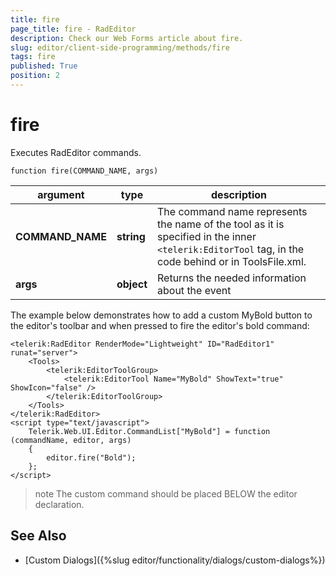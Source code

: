 ```yaml
---
title: fire
page_title: fire - RadEditor
description: Check our Web Forms article about fire.
slug: editor/client-side-programming/methods/fire
tags: fire
published: True
position: 2
---
```


# fire

Executes RadEditor commands.

`function fire(COMMAND_NAME, args)`

|  argument  | type | description |
| ------ | ------ | ------ |
| **COMMAND_NAME** | **string** |The command name represents the name of the tool as it is specified in the inner `<telerik:EditorTool` tag, in the code behind or in ToolsFile.xml.|
| **args** | **object** |Returns the needed information about the event|

The example below demonstrates how to add a custom MyBold button to the editor's toolbar and when pressed to fire the editor's bold command:

````ASP.NET
<telerik:RadEditor RenderMode="Lightweight" ID="RadEditor1" runat="server">
	<Tools>
		<telerik:EditorToolGroup>
			<telerik:EditorTool Name="MyBold" ShowText="true" ShowIcon="false" />
		</telerik:EditorToolGroup>
	</Tools>
</telerik:RadEditor>
<script type="text/javascript">
	Telerik.Web.UI.Editor.CommandList["MyBold"] = function (commandName, editor, args)
	{
		editor.fire("Bold");
	};
</script>
````



>note The custom command should be placed BELOW the editor declaration.


## See Also

 * [Custom Dialogs]({%slug editor/functionality/dialogs/custom-dialogs%})

